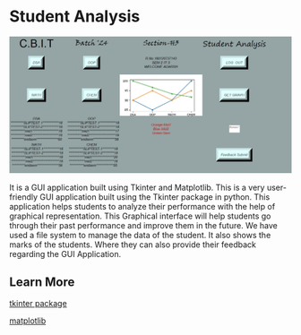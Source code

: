 
# Student Analysis

![GUI interface](https://github.com/Adarsh-Shetkar/Student-Analysis/blob/main/GUI%20page.jpg)

It is a GUI application built using Tkinter and Matplotlib.
This is a very user-friendly GUI application built using the Tkinter package in python.
This application helps students to analyze their performance with the help of graphical representation.
This Graphical interface will help students go through their past performance and improve them in the future.
We have used a file system to manage the data of the student.
It also shows the marks of the students. Where they can also provide their feedback regarding the GUI Application.

## Learn More

[tkinter package](https://docs.python.org/3/library/tkinter.html)

[matplotlib](https://matplotlib.org/)
